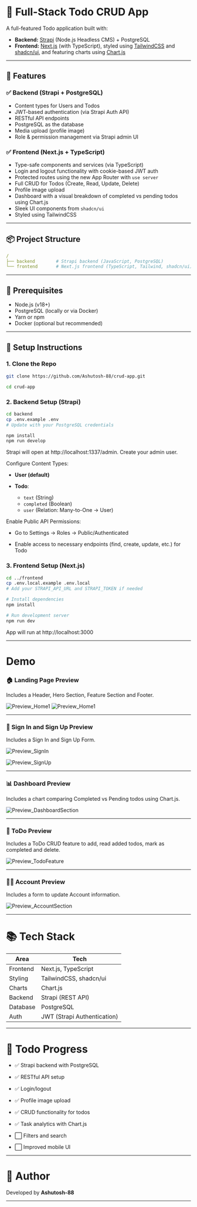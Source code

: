# 📝 Full-Stack Todo CRUD App

A full-featured Todo application built with:

- **Backend:** [Strapi](https://strapi.io/) (Node.js Headless CMS) + PostgreSQL
- **Frontend:** [Next.js](https://nextjs.org/) (with TypeScript), styled using [TailwindCSS](https://tailwindcss.com/) and [shadcn/ui](https://ui.shadcn.com/), and featuring charts using [Chart.js](https://www.chartjs.org/)

---

## 🚀 Features

### ✅ Backend (Strapi + PostgreSQL)

- Content types for Users and Todos
- JWT-based authentication (via Strapi Auth API)
- RESTful API endpoints
- PostgreSQL as the database
- Media upload (profile image)
- Role & permission management via Strapi admin UI

### ✅ Frontend (Next.js + TypeScript)

- Type-safe components and services (via TypeScript)
- Login and logout functionality with cookie-based JWT auth
- Protected routes using the new App Router with `use server`
- Full CRUD for Todos (Create, Read, Update, Delete)
- Profile image upload
- Dashboard with a visual breakdown of completed vs pending todos using Chart.js
- Sleek UI components from `shadcn/ui`
- Styled using TailwindCSS

---

## 📦 Project Structure

```yaml
/
├── backend        # Strapi backend (JavaScript, PostgreSQL)
└── frontend       # Next.js frontend (TypeScript, Tailwind, shadcn/ui)
```

---

## 🧰 Prerequisites

- Node.js (v18+)
- PostgreSQL (locally or via Docker)
- Yarn or npm
- Docker (optional but recommended)

---

## 🔧 Setup Instructions

### 1. Clone the Repo

```bash
git clone https://github.com/Ashutosh-88/crud-app.git

cd crud-app
```

### 2. Backend Setup (Strapi)

```bash
cd backend
cp .env.example .env
# Update with your PostgreSQL credentials

npm install
npm run develop
```

Strapi will open at http://localhost:1337/admin. Create your admin user.

Configure Content Types:

- **User (default)**

- **Todo**:
  - `text` (String)
  - `completed` (Boolean)
  - `user` (Relation: Many-to-One → User)

Enable Public API Permissions:

- Go to Settings → Roles → Public/Authenticated

- Enable access to necessary endpoints (find, create, update, etc.) for Todo

### 3. Frontend Setup (Next.js)

```bash
cd ../frontend
cp .env.local.example .env.local
# Add your STRAPI_API_URL and STRAPI_TOKEN if needed

# Install dependencies
npm install

# Run development server
npm run dev

```

App will run at http://localhost:3000

---

# Demo

### 🏠︎ Landing Page Preview

Includes a Header, Hero Section, Feature Section and Footer.

![Preview_Home1](./crud-app/frontend/public/previewHome1.png)
![Preview_Home1](./crud-app/frontend/public/previewHome2.png)

---

### 🔐 Sign In and Sign Up Preview

Includes a Sign In and Sign Up Form.

![Preview_SignIn](./crud-app/frontend/public/previewSignIn.png)

![Preview_SignUp](./crud-app/frontend/public/previewSignUp.png)

---

### 📊 Dashboard Preview

Includes a chart comparing Completed vs Pending todos using Chart.js.

![Preview_DashboardSection](./crud-app/frontend/public/previewDashboardSection.png)

---

### 📝 ToDo Preview

Includes a ToDo CRUD feature to add, read added todos, mark as completed and delete.

![Preview_TodoFeature](./crud-app/frontend/public/previewTodoFeature.png)

---

### 👨‍💼 Account Preview

Includes a form to update Account information.

![Preview_AccountSection](./crud-app/frontend/public/previewAccountSection.png)

---

# 📚 Tech Stack

| Area     | Tech                        |
| -------- | --------------------------- |
| Frontend | Next.js, TypeScript         |
| Styling  | TailwindCSS, shadcn/ui      |
| Charts   | Chart.js                    |
| Backend  | Strapi (REST API)           |
| Database | PostgreSQL                  |
| Auth     | JWT (Strapi Authentication) |

---

# 🧪 Todo Progress

- ✅ Strapi backend with PostgreSQL

- ✅ RESTful API setup

- ✅ Login/logout

- ✅ Profile image upload

- ✅ CRUD functionality for todos

- ✅ Task analytics with Chart.js

- ⬜ Filters and search

- ⬜ Improved mobile UI

<!-- ---

# 📄 License

MIT License -->

---

# 👤 Author

Developed by **Ashutosh-88**

---
